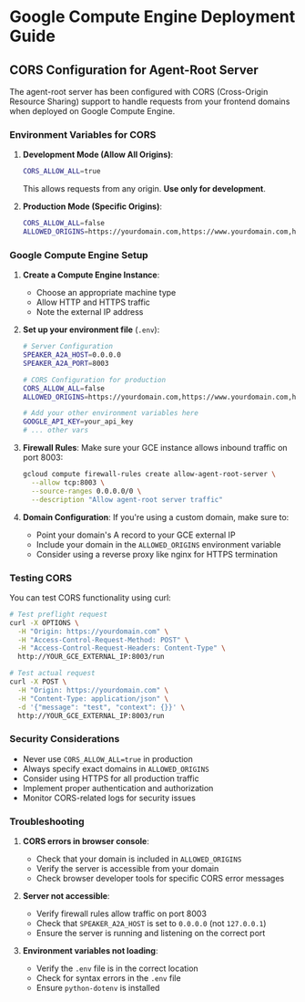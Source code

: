 # Google Compute Engine Deployment Guide

## CORS Configuration for Agent-Root Server

The agent-root server has been configured with CORS (Cross-Origin Resource Sharing) support to handle requests from your frontend domains when deployed on Google Compute Engine.

### Environment Variables for CORS

1. **Development Mode (Allow All Origins)**:
   ```bash
   CORS_ALLOW_ALL=true
   ```
   This allows requests from any origin. **Use only for development**.

2. **Production Mode (Specific Origins)**:
   ```bash
   CORS_ALLOW_ALL=false
   ALLOWED_ORIGINS=https://yourdomain.com,https://www.yourdomain.com,https://staging.yourdomain.com
   ```

### Google Compute Engine Setup

1. **Create a Compute Engine Instance**:
   - Choose an appropriate machine type
   - Allow HTTP and HTTPS traffic
   - Note the external IP address

2. **Set up your environment file** (`.env`):
   ```bash
   # Server Configuration
   SPEAKER_A2A_HOST=0.0.0.0
   SPEAKER_A2A_PORT=8003
   
   # CORS Configuration for production
   CORS_ALLOW_ALL=false
   ALLOWED_ORIGINS=https://yourdomain.com,https://www.yourdomain.com,http://YOUR_GCE_EXTERNAL_IP,https://YOUR_GCE_EXTERNAL_IP
   
   # Add your other environment variables here
   GOOGLE_API_KEY=your_api_key
   # ... other vars
   ```

3. **Firewall Rules**:
   Make sure your GCE instance allows inbound traffic on port 8003:
   ```bash
   gcloud compute firewall-rules create allow-agent-root-server \
     --allow tcp:8003 \
     --source-ranges 0.0.0.0/0 \
     --description "Allow agent-root server traffic"
   ```

4. **Domain Configuration**:
   If you're using a custom domain, make sure to:
   - Point your domain's A record to your GCE external IP
   - Include your domain in the `ALLOWED_ORIGINS` environment variable
   - Consider using a reverse proxy like nginx for HTTPS termination

### Testing CORS

You can test CORS functionality using curl:

```bash
# Test preflight request
curl -X OPTIONS \
  -H "Origin: https://yourdomain.com" \
  -H "Access-Control-Request-Method: POST" \
  -H "Access-Control-Request-Headers: Content-Type" \
  http://YOUR_GCE_EXTERNAL_IP:8003/run

# Test actual request
curl -X POST \
  -H "Origin: https://yourdomain.com" \
  -H "Content-Type: application/json" \
  -d '{"message": "test", "context": {}}' \
  http://YOUR_GCE_EXTERNAL_IP:8003/run
```

### Security Considerations

- Never use `CORS_ALLOW_ALL=true` in production
- Always specify exact domains in `ALLOWED_ORIGINS`
- Consider using HTTPS for all production traffic
- Implement proper authentication and authorization
- Monitor CORS-related logs for security issues

### Troubleshooting

1. **CORS errors in browser console**:
   - Check that your domain is included in `ALLOWED_ORIGINS`
   - Verify the server is accessible from your domain
   - Check browser developer tools for specific CORS error messages

2. **Server not accessible**:
   - Verify firewall rules allow traffic on port 8003
   - Check that `SPEAKER_A2A_HOST` is set to `0.0.0.0` (not `127.0.0.1`)
   - Ensure the server is running and listening on the correct port

3. **Environment variables not loading**:
   - Verify the `.env` file is in the correct location
   - Check for syntax errors in the `.env` file
   - Ensure `python-dotenv` is installed
